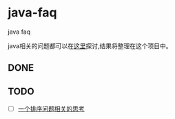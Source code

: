 # java-faq
java faq

java相关的问题都可以在[这里](https://github.com/maskleo/java-faq/issues)探讨,结果将整理在这个项目中。

## DONE


## TODO
- [ ] [一个排序问题相关的思考](https://github.com/maskleo/java-faq/issues/1)

